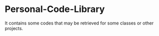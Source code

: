 # Personal-Code-Library
It contains some codes that may be retrieved for some classes or other projects.
